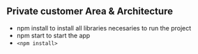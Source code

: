## Private customer Area & Architecture ##

* npm install to install all libraries necesaries to run the project
* npm start to start the app
* `<npm install>`

